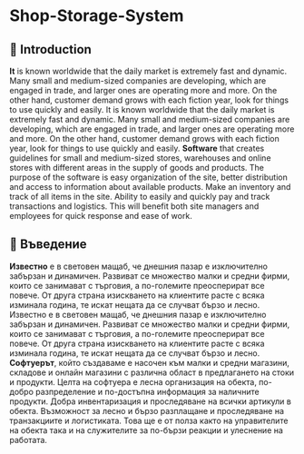 # Shop-Storage-System

## :page_facing_up: Introduction
**It** is known worldwide that the daily market is extremely fast and dynamic. Many small and medium-sized companies are developing, which are engaged in trade, and larger ones are operating more and more. On the other hand, customer demand grows with each fiction year, look for things to use quickly and easily. It is known worldwide that the daily market is extremely fast and dynamic. Many small and medium-sized companies are developing, which are engaged in trade, and larger ones are operating more and more. On the other hand, customer demand grows with each fiction year, look for things to use quickly and easily.
**Software** that creates guidelines for small and medium-sized stores, warehouses and online stores with different areas in the supply of goods and products. The purpose of the software is easy organization of the site, better distribution and access to information about available products. Make an inventory and track of all items in the site. Ability to easily and quickly pay and track transactions and logistics. This will benefit both site managers and employees for quick response and ease of work.

## :page_facing_up: Въведение
**Известно** е в световен мащаб, че днешния пазар е изключително забързан и динамичен. Развиват се множество малки и средни фирми, които се занимават с търговия, а по-големите преосперират все повече. От друга страна изискването на клиентите расте с всяка изминала година, те искат нещата да се случват бързо и лесно. Известно е в световен мащаб, че днешния пазар е изключително забързан и динамичен. Развиват се множество малки и средни фирми, които се занимават с търговия, а по-големите преосперират все повече. От друга страна изискването на клиентите расте с всяка изминала година, те искат нещата да се случват бързо и лесно. 
**Софтуерът**, който създаваме е насочен към малки и средни магазини, складове и онлайн магазини с различна област в предлагането на стоки и продукти. Целта на софтуера е лесна организация на обекта, по-добро разпределение и по-достъпна информация за наличните продукти. Добра инвентаризация и проследяване на всички артикули в обекта. Възможност за лесно и бързо разплащане и проследяване на транзакциите и логистиката. Това ще е от полза както на управителите на обекта така и на служителите за по-бързи реакции и улеснение на работата.
